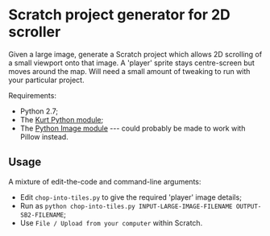 Scratch project generator for 2D scroller
=========================================

Given a large image, generate a Scratch project which allows 2D
scrolling of a small viewport onto that image.  A 'player' sprite stays
centre-screen but moves around the map.  Will need a small amount of
tweaking to run with your particular project.

Requirements:

* Python 2.7;
* The [Kurt Python module](https://pypi.python.org/pypi/kurt);
* The [Python Image module](http://www.pythonware.com/products/pil/) --- could probably be made to work with Pillow instead.

Usage
-----

A mixture of edit-the-code and command-line arguments:

* Edit `chop-into-tiles.py` to give the required 'player' image details;
* Run as `python chop-into-tiles.py INPUT-LARGE-IMAGE-FILENAME OUTPUT-SB2-FILENAME`;
* Use `File / Upload from your computer` within Scratch.
